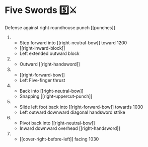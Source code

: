 # Five Swords 5️⃣⚔️

Defense against right roundhouse punch
[[punches]]

1.  - Step forward into [[right-neutral-bow]] toward 1200
    - [[right-inward-block]]
    - Left extended outward block
2.  - Outward [[right-handsword]]
3.  - [[right-forward-bow]]
    - Left Five-finger thrust
4.  - Back into [[right-neutral-bow]]
    - Snapping [[right-uppercut-punch]]
5.  - Slide left foot back into [[right-forward-bow]] towards 1030
    - Left outward downward diagonal handsword strike
6.  - Pivot back into [[right-neutral-bow]]
    - Inward downward overhead [[right-handsword]]
7.  - [[cover-right-before-left]] facing 1030
